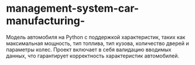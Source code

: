 # management-system-car-manufacturing-
Модель автомобиля на Python с поддержкой характеристик, таких как максимальная мощность, тип топлива, тип кузова, количество дверей и параметры колес. Проект включает в себя валидацию вводимых данных, что гарантирует корректность характеристик автомобилей.
